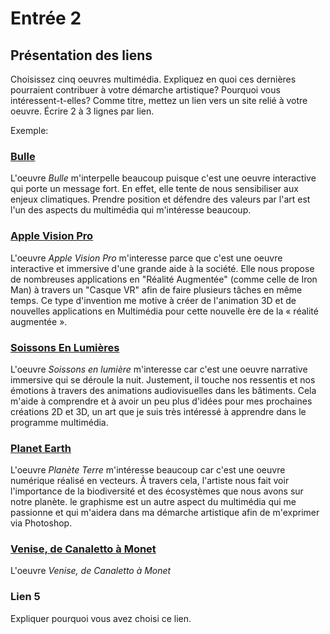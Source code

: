 # Entrée 2
## Présentation des liens
Choisissez cinq oeuvres multimédia. Expliquez en quoi ces dernières pourraient contribuer à votre démarche artistique? Pourquoi vous intéressent-t-elles? Comme titre, mettez un lien vers un site relié à votre oeuvre. Écrire 2 à 3 lignes par lien.

Exemple: 
### [Bulle](https://www.onf.ca/interactif/bulle/) 
L'oeuvre *Bulle* m'interpelle beaucoup puisque c'est une oeuvre interactive qui porte un message fort. En effet, elle tente de nous sensibiliser aux enjeux climatiques. Prendre position et défendre des valeurs par l'art est l'un des aspects du multimédia qui m'intéresse beaucoup. 

### [Apple Vision Pro](https://www.apple.com/apple-vision-pro/?/)

L'oeuvre *Apple Vision Pro* m'interesse parce que c'est une oeuvre interactive et immersive d'une grande aide à la société. Elle nous propose de nombreuses applications en "Réalité Augmentée" (comme celle de Iron Man) à travers un "Casque VR" afin de faire plusieurs tâches en même temps. Ce type d'invention me motive à créer de l'animation 3D et de nouvelles applications en Multimédia pour cette nouvelle ère de la « réalité augmentée ».

### [Soissons En Lumières](https://momentfactory.com/work/all/all/soissons-en-lumieres/)

L'oeuvre *Soissons en lumière* m'interesse car c'est une oeuvre narrative immersive qui se déroule la nuit. Justement, il touche nos ressentis et nos émotions à travers des animations audiovisuelles dans les bâtiments. Cela m'aide à comprendre et à avoir un peu plus d'idées pour mes prochaines créations 2D et 3D, un art que je suis très intéressé à apprendre dans le programme multimédia. 

### [Planet Earth](https://studiomuti.co.za/planet-earth/)

L'oeuvre *Planète Terre* m'intéresse beaucoup car c'est une oeuvre numérique réalisé en vecteurs.  À travers cela, l'artiste nous fait voir l'importance de la biodiversité et des écosystèmes que nous avons sur notre planète. le graphisme est un autre aspect du multimédia qui me passionne et qui m'aidera dans ma démarche artistique afin de m'exprimer via Photoshop.

### [Venise, de Canaletto à Monet](https://www.culturespacesdigital.com/fr/expositions/)

L'oeuvre *Venise, de Canaletto à Monet*

### Lien 5 
Expliquer pourquoi vous avez choisi ce lien. 


